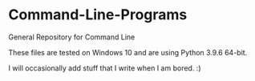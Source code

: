 # Command-Line-Programs
General Repository for Command Line 

These files are tested on Windows 10 and are using Python 3.9.6 64-bit.

I will occasionally add stuff that I write when I am bored. :)
